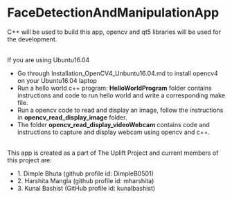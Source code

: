 # FaceDetectionAndManipulationApp
C++ will be used to build this app, opencv and qt5 libraries will be used for the development. <br/>
<br/>


If you are using Ubuntu16.04 <br/>
* Go through Installation_OpenCV4_Unbuntu16.04.md to install opencv4 on your Ubuntu16.04 laptop
* Run a hello world c++ program: **HelloWorldProgram** folder contains instructions and code to run hello world and write a corresponding make file. 
* Run a opencv code to read and display an image, follow the instructions in **opencv_read_display_image** folder.  
* The folder **opencv_read_display_videoWebcam** contains code and instructions to capture and display webcam using opencv and c++. 

<br/>
This app is created as a part of The Uplift Project and current members of this project are: <br/>
<ul>
<li>1. Dimple Bhuta (github profile id: DimpleB0501) 
<li>2. Harshita Mangla (github profile id: mharshita) 
<li>3. Kunal Bashist (GitHub profile id: kunalbashist)
</Ul>
